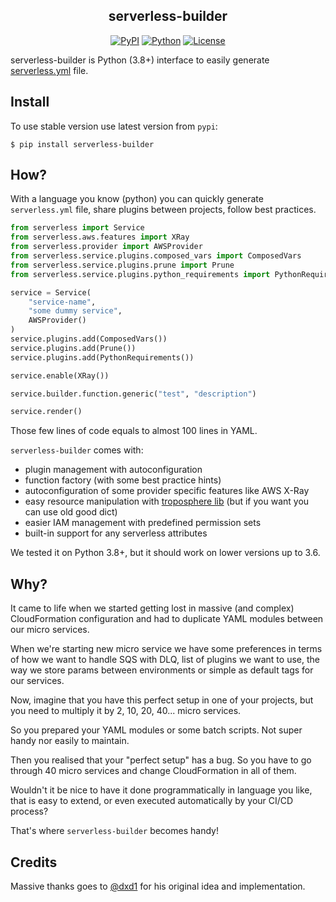 <h2 align="center">serverless-builder</h2>
<p align="center">
<a href="https://pypi.org/project/serverless-builder/"><img alt="PyPI" src="https://img.shields.io/pypi/v/serverless-builder"></a>
<a href="https://pypi.org/project/serverless-builder/"><img alt="Python" src="https://img.shields.io/pypi/pyversions/serverless-builder.svg"></a>
<a href="https://github.com/epsylabs/serverless-builder/blob/master/LICENSE"><img alt="License" src="https://img.shields.io/pypi/l/serverless-builder.svg"></a>
</p>

serverless-builder is Python (3.8+) interface to easily generate [serverless.yml](https://www.serverless.com/) file.

## Install
To use stable version use latest version from `pypi`:

```shell
$ pip install serverless-builder
```

## How?

With a language you know (python) you can quickly generate `serverless.yml` file, share plugins between projects, follow best practices.

```python
from serverless import Service
from serverless.aws.features import XRay
from serverless.provider import AWSProvider
from serverless.service.plugins.composed_vars import ComposedVars
from serverless.service.plugins.prune import Prune
from serverless.service.plugins.python_requirements import PythonRequirements

service = Service(
    "service-name",
    "some dummy service",
    AWSProvider()
)
service.plugins.add(ComposedVars())
service.plugins.add(Prune())
service.plugins.add(PythonRequirements())

service.enable(XRay())

service.builder.function.generic("test", "description")

service.render()
```

Those few lines of code equals to almost 100 lines in YAML.

`serverless-builder` comes with:

* plugin management with autoconfiguration
* function factory (with some best practice hints)
* autoconfiguration of some provider specific features like AWS X-Ray
* easy resource manipulation with [troposphere lib](https://github.com/cloudtools/troposphere) (but if you want you can use old good dict)
* easier IAM management with predefined permission sets
* built-in support for any serverless attributes


We tested it on Python 3.8+, but it should work on lower versions up to 3.6.

## Why?
It came to life when we started getting lost in massive (and complex) CloudFormation configuration and had to duplicate
YAML modules between our micro services.

When we're starting new micro service we have some preferences in terms of how we want to handle SQS with DLQ, list of plugins we want to use,
the way we store params between environments or simple as default tags for our services.

Now, imagine that you have this perfect setup in one of your projects, but you need to multiply it by 2, 10, 20, 40... micro services.

So you prepared your YAML modules or some batch scripts. Not super handy nor easily to maintain.

Then you realised that your "perfect setup" has a bug. So you have to go through 40 micro services and change CloudFormation in all of them.

Wouldn't it be nice to have it done programmatically in language you like, that is easy to extend, or even executed automatically by your CI/CD process?

That's where `serverless-builder` becomes handy!

## Credits
Massive thanks goes to [@dxd1](https://github.com/dxd1>) for his original idea and implementation.
